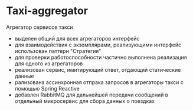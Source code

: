 Taxi-aggregator
================
Агрегатор сервисов такси
- выделен общий для всех агрегаторов интерфейс
- для взаимодействия с экземплярами, реализующими интерфейс использован паттерн "Стратегия"
- для проверки работоспособности частично выполнена реализация для одного из агрегаторов
- реализован сервис, имитирующий ответ, отдающий статические данные
- рализована ассинхронная отпрака запросов в агрегаторы такси с помощью Spring Reactive
- добавлен RabbitMQ для дальнейшей передачи сообщений в отдельный микросервис для сбора данных о поездках
